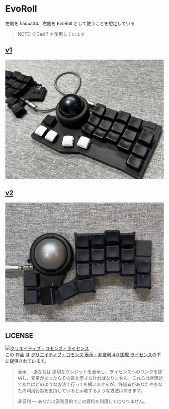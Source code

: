 # EvoRoll

左側を haqua34、右側を EvoRoll として使うことを想定している

> NOTE: KiCad 7 を使用しています

## [v1](v1/README.md)

![](./assets/main_pic.JPEG)



## [v2](v2/README.md)

![](./assets/evoroll_v2_1.JPEG)


## LICENSE

<a rel="license" href="http://creativecommons.org/licenses/by-nc/4.0/"><img alt="クリエイティブ・コモンズ・ライセンス" style="border-width:0" src="https://i.creativecommons.org/l/by-nc/4.0/88x31.png" /></a><br />この 作品 は <a rel="license" href="http://creativecommons.org/licenses/by-nc/4.0/">クリエイティブ・コモンズ 表示 - 非営利 4.0 国際 ライセンス</a>の下に提供されています。

> 表示 — あなたは 適切なクレジットを表示し、ライセンスへのリンクを提供し、変更があったらその旨を示さなければなりません。これらは合理的であればどのような方法で行っても構いませんが、許諾者があなたやあなたの利用行為を支持していると示唆するような方法は除きます。
>
> 非営利 — あなたは営利目的でこの資料を利用してはなりません。